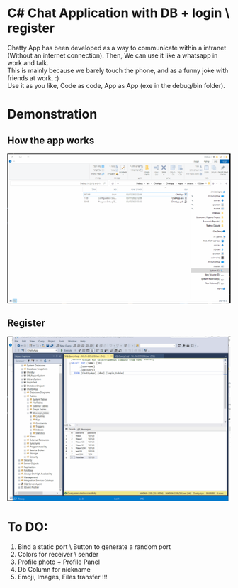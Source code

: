 # C# Chat Application with DB + login \ register
Chatty App has been developed as a way to communicate within a intranet (Without an internet connection). Then, We can use it like a whatsapp in work and talk. <br>
This is mainly because we barely touch the phone, and as a funny joke with friends at work. :) <br>
Use it as you like, Code as code, App as App (exe in the debug/bin folder). 

<h1>Demonstration</h1>
<h2>How the app works</h2>
<img src="Demo.gif">
<h2>Register</h2>
<img src="RegisterDemo.gif">

<h1>To DO:</h1>
<ol>
  <li>Bind a static port \ Button to generate a random port</li>
  <li>Colors for receiver \ sender</li>
  <li>Profile photo + Profile Panel</li>
  <li>Db Column for nickname</li>
  <li>Emoji, Images, Files transfer !!!</li>  
</ol>
